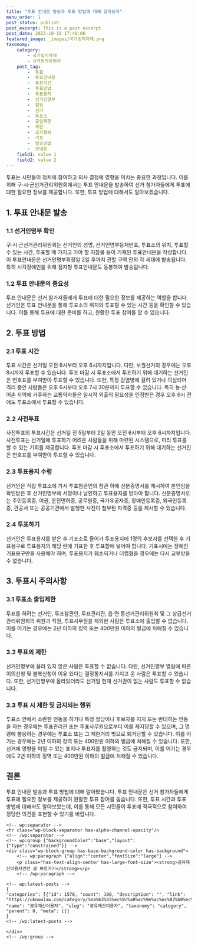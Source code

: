 ```yaml
---
title: "투표 안내문 발송과 투표 방법에 대해 알아보자"
menu_order: 1
post_status: publish
post_excerpt: This is a post excerpt
post_date: 2023-10-19 17:48:06
featured_image: _images/국가및지자체.png
taxonomy:
    category:
        - 국가및지자체
        - 선거권자유권자
    post_tag:
        -  투표
        -  투표안내문
        -  투표시간
        -  투표방법
        -  투표용지
        -  선거인명부
        -  발송
        -  선거
        -  투표소
        -  출입제한
        -  제한
        -  금지행위
        -  기표
        -  발송방법
        -  안내문
    field1: value 1
    field2: value 2
---
```



투표는 시민들이 정치에 참여하고 의사 결정에 영향을 미치는 중요한 과정입니다. 이를 위해 구·시·군선거관리위원회에서는 투표 안내문을 발송하여 선거 참가자들에게 투표에 대한 필요한 정보를 제공합니다. 또한, 투표 방법에 대해서도 알아보겠습니다.

## 1. 투표 안내문 발송

### 1.1 선거인명부 확인

구·시·군선거관리위원회는 선거인의 성명, 선거인명부등재번호, 투표소의 위치, 투표할 수 있는 시간, 투표할 때 가지고 가야 할 지참물 등이 기재된 투표안내문을 작성합니다. 이 투표안내문은 선거인명부확정일 2일 후까지 관할 구역 안의 각 세대에 발송됩니다. 특히 시각장애인을 위해 점자형 투표안내문도 동봉하여 발송됩니다.

### 1.2 투표 안내문의 중요성

투표 안내문은 선거 참가자들에게 투표에 대한 필요한 정보를 제공하는 역할을 합니다. 선거인은 투표 안내문을 통해 투표소의 위치와 투표할 수 있는 시간 등을 확인할 수 있습니다. 이를 통해 투표에 대한 준비를 하고, 원활한 투표 참여를 할 수 있습니다.

## 2. 투표 방법

### 2.1 투표 시간

투표 시간은 선거일 오전 6시부터 오후 6시까지입니다. 다만, 보궐선거의 경우에는 오후 8시까지 투표할 수 있습니다. 투표 마감 시 투표소에서 투표하기 위해 대기하는 선거인은 번호표를 부여받아 투표할 수 있습니다. 또한, 특정 감염병에 걸려 있거나 의심되어 격리 중인 사람들은 오후 6시부터 오후 7시 30분까지 투표할 수 있습니다. 특히 농·산·어촌 지역에 거주하는 교통약자들은 일시적 외출의 필요성을 인정받은 경우 오후 6시 전에도 투표소에서 투표할 수 있습니다.

### 2.2 사전투표

사전투표의 투표시간은 선거일 전 5일부터 2일 동안 오전 6시부터 오후 6시까지입니다. 사전투표는 선거일에 투표하기 어려운 사람들을 위해 마련된 시스템으로, 미리 투표를 할 수 있는 기회를 제공합니다. 투표 마감 시 투표소에서 투표하기 위해 대기하는 선거인은 번호표를 부여받아 투표할 수 있습니다.

### 2.3 투표용지 수령

선거인은 직접 투표소에 가서 투표참관인의 참관 하에 신분증명서를 제시하여 본인임을 확인받은 후 선거인명부에 서명이나 날인하고 투표용지를 받아야 합니다. 신분증명서로는 주민등록증, 여권, 운전면허증, 공무원증, 국가유공자증, 장애인등록증, 외국인등록증, 관공서 또는 공공기관에서 발행한 사진이 첨부된 자격증 등을 제시할 수 있습니다.

### 2.4 투표하기

선거인은 투표용지를 받은 후 기표소로 들어가 투표용지에 1명의 후보자를 선택한 후 기표용구로 투표용지의 해당 란에 기표한 후 투표함에 넣어야 합니다. 기표시에는 정해진 기표용구만을 사용해야 하며, 투표용지가 훼손되거나 더럽혔을 경우에는 다시 교부받을 수 없습니다.

## 3. 투표시 주의사항

### 3.1 투표소 출입제한

투표를 하려는 선거인, 투표참관인, 투표관리관, 읍·면·동선거관리위원회 및 그 상급선거관리위원회의 위원과 직원, 투표사무원을 제외한 사람은 투표소에 출입할 수 없습니다. 이를 어기는 경우에는 2년 이하의 징역 또는 400만원 이하의 벌금에 처해질 수 있습니다.

### 3.2 투표의 제한

선거인명부에 올라 있지 않은 사람은 투표할 수 없습니다. 다만, 선거인명부 열람에 따른 이의신청 및 불복신청이 이유 있다는 결정통지서를 가지고 온 사람은 투표할 수 있습니다. 또한, 선거인명부에 올라있더라도 선거일 현재 선거권이 없는 사람도 투표할 수 없습니다.

### 3.3 투표 시 제한 및 금지되는 행위

투표소 안에서 소란한 언동을 하거나 특정 정당이나 후보자를 지지 또는 반대하는 언동을 하는 경우에는 투표관리관 또는 투표사무원으로부터 이를 제지당할 수 있으며, 그 명령에 불응하는 경우에는 투표소 또는 그 제한거리 밖으로 퇴거당할 수 있습니다. 이를 어기는 경우에는 2년 이하의 징역 또는 400만원 이하의 벌금에 처해질 수 있습니다. 또한, 선거에 영향을 미칠 수 있는 표지나 투표지를 촬영하는 것도 금지되며, 이를 어기는 경우에도 2년 이하의 징역 또는 400만원 이하의 벌금에 처해질 수 있습니다.

## 결론

투표 안내문 발송과 투표 방법에 대해 알아봤습니다. 투표 안내문은 선거 참가자들에게 투표에 필요한 정보를 제공하여 원활한 투표 참여를 돕습니다. 또한, 투표 시간과 투표 방법에 대해서도 알아보았는데, 이를 통해 모든 시민들이 투표에 적극적으로 참여하여 정당한 의견을 표현할 수 있기를 바랍니다.

    <!-- wp:separator -->
    <hr class="wp-block-separator has-alpha-channel-opacity"/>
    <!-- /wp:separator -->
    <!-- wp:group {"backgroundColor":"base","layout":{"type":"constrained"}} -->
    <div class="wp-block-group has-base-background-color has-background">
        <!-- wp:paragraph {"align":"center","fontSize":"large"} -->
        <p class="has-text-align-center has-large-font-size"><strong>공유재산이용자관련 글 바로가기</strong></p>
        <!-- /wp:paragraph -->
        
    <!-- wp:latest-posts -->
    {
    "categories": [{"id": 1570, "count": 100, "description": "", "link": "https://uknowlaw.com/category/%ea%b3%b5%ec%9c%a0%ec%9e%ac%ec%82%b0%ec%9d%b4%ec%9a%a9%ec%9e%90/", "name": "공유재산이용자", "slug": "공유재산이용자", "taxonomy": "category", "parent": 0, "meta": []}
    }
    <!-- /wp:latest-posts -->
    
    </div>
    <!-- /wp:group -->
    
